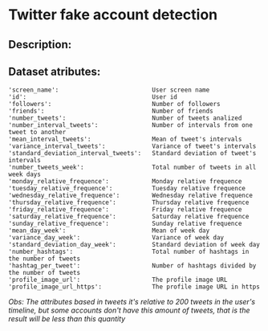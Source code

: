 # Twitter fake account detection
## Description:
## Dataset atributes:
    'screen_name': 	                        User screen name
    'id':                                   User id
    'followers':                            Number of followers
    'friends':                              Number of friends
    'number_tweets':                        Number of tweets analized
    'number_interval_tweets':               Number of intervals from one tweet to another
    'mean_interval_tweets':                 Mean of tweet's intervals
    'variance_interval_tweets':             Variance of tweet's intervals
    'standard_deviation_interval_tweets':   Standard deviation of tweet's intervals
    'number_tweets_week':                   Total number of tweets in all week days
    'monday_relative_frequence':            Monday relative frequence
    'tuesday_relative_frequence':           Tuesday relative frequence
    'wednesday_relative_frequence':	        Wednesday relative frequence
    'thursday_relative_frequence':          Thursday relative frequence
    'friday_relative_frequence':            Friday relative frequence
    'saturday_relative_frequence':          Saturday relative frequence
    'sunday_relative_frequence':            Sunday relative frequence
    'mean_day_week':                        Mean of week day
    'variance_day_week':                    Variance of week day
    'standard_deviation_day_week':          Standard deviation of week day
    'number_hashtags':                      Total number of hashtags in the number of tweets
    'hashtag_per_tweet':                    Number of hashtags divided by the number of tweets
    'profile_image_url':                    The profile image URL
    'profile_image_url_https':              The profile image URL in https

_Obs: The attributes based in tweets it's relative to 200 tweets in the user's timeline, but some accounts don't have this amount of tweets, that is the result will be less than this quantity_
